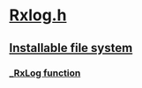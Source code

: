 # [Rxlog.h](index.md)
## [Installable file system](../_ifsk/index.md)
### [_RxLog function](../rxlog/nf-rxlog-_rxlog.md)
